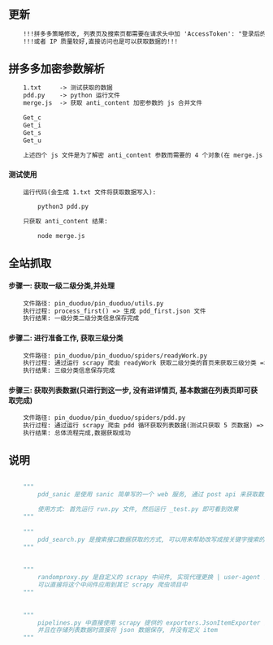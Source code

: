 ## 更新 

```html 
    !!!拼多多策略修改, 列表页及搜索页都需要在请求头中加 'AccessToken': "登录后的 token", 才可以访问!!!
    !!!或者 IP 质量较好,直接访问也是可以获取数据的!!!

```

## 拼多多加密参数解析 

```txt 
    1.txt     -> 测试获取的数据
    pdd.py    -> python 运行文件
    merge.js  -> 获取 anti_content 加密参数的 js 合并文件

    Get_c
    Get_i
    Get_s
    Get_u

    上述四个 js 文件是为了解密 anti_content 参数而需要的 4 个对象(在 merge.js 中已经包含使用, 这里是为了方便查看)
 ```

#### 测试使用

```txt 
    运行代码(会生成 1.txt 文件将获取数据写入):

        python3 pdd.py

    只获取 anti_content 结果: 

        node merge.js
```



## 全站抓取


#### 步骤一: 获取一级二级分类,并处理

```txt 
    文件路径: pin_duoduo/pin_duoduo/utils.py
    执行过程: process_first() => 生成 pdd_first.json 文件
    执行结果: 一级分类二级分类信息保存完成
```

#### 步骤二: 进行准备工作, 获取三级分类

```txt 
    文件路径: pin_duoduo/pin_duoduo/spiders/readyWork.py
    执行过程: 通过运行 scrapy 爬虫 readyWork 获取二级分类的首页来获取三级分类 => 生成 work.json 文件
    执行结果: 三级分类信息保存完成
```

#### 步骤三: 获取列表数据(只进行到这一步, 没有进详情页, 基本数据在列表页即可获取完成)

```txt 
    文件路径: pin_duoduo/pin_duoduo/spiders/pdd.py
    执行过程: 通过运行 scrapy 爬虫 pdd 循环获取列表数据(测试只获取 5 页数据) => 生成 data.json 文件
    执行结果: 总体流程完成,数据获取成功
```

## 说明

```python 

    """
        pdd_sanic 是使用 sanic 简单写的一个 web 服务, 通过 post api 来获取数据(没有使用)
    
        使用方式: 首先运行 run.py 文件, 然后运行 _test.py 即可看到效果
    """
    
    """
        pdd_search.py 是搜索接口数据获取的方式, 可以用来帮助改写成按关键字搜索的爬虫
    """
    
    
    """
        randomproxy.py 是自定义的 scrapy 中间件, 实现代理更换 | user-agent 更换 | 请求出错时更换代理并重爬等功能, 
        可以直接将这个中间件应用到其它 scrapy 爬虫项目中
    """
    
    
    """
        pipelines.py 中直接使用 scrapy 提供的 exporters.JsonItemExporter 进行数据存储, 
        并且在存储列表数据时直接将 json 数据保存, 并没有定义 item 
    """
```











